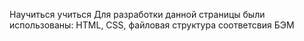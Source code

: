 Научиться учиться 
Для разработки данной страницы были использованы: HTML, CSS, файловая структура соответсвия БЭМ